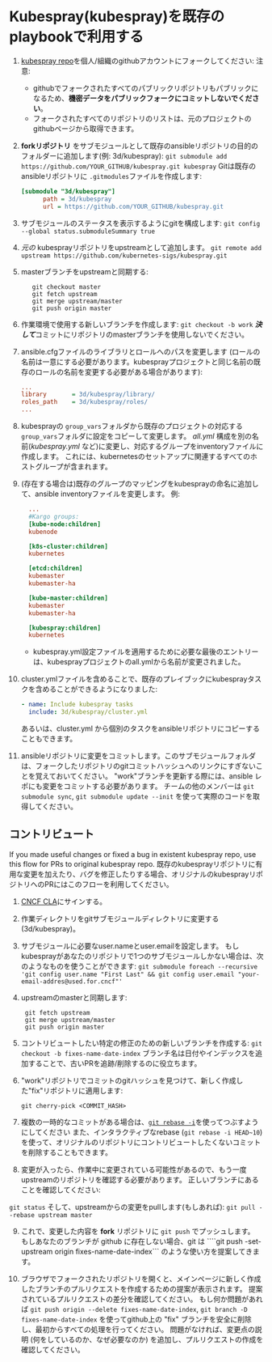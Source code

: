 # Kubespray(kubespray)を既存のplaybookで利用する

1. [kubespray repo](https://github.com/kubernetes-sigs/kubespray)を個人/組織のgithubアカウントにフォークしてください:
   注意:
     * githubでフォークされたすべてのパブリックリポジトリもパブリックになるため、**機密データをパブリックフォークにコミットしないでください**。
     * フォークされたすべてのリポジトリのリストは、元のプロジェクトのgithubページから取得できます。

2. **forkリポジトリ** をサブモジュールとして既存のansibleリポジトリの目的のフォルダーに追加します(例: 3d/kubespray):
  ```git submodule add https://github.com/YOUR_GITHUB/kubespray.git kubespray```
  Gitは既存のansibleリポジトリに `.gitmodules`ファイルを作成します:

   ```ini
   [submodule "3d/kubespray"]
         path = 3d/kubespray
         url = https://github.com/YOUR_GITHUB/kubespray.git
   ```

3. サブモジュールのステータスを表示するようにgitを構成します:
```git config --global status.submoduleSummary true```

4. *元の* kubesprayリポジトリをupstreamとして追加します。
```git remote add upstream https://github.com/kubernetes-sigs/kubespray.git```

5. masterブランチをupstreamと同期する:

   ```ShellSession
      git checkout master
      git fetch upstream
      git merge upstream/master
      git push origin master
   ```

6. 作業環境で使用する新しいブランチを作成します:
```git checkout -b work```
    ***決して***コミットにリポジトリのmasterブランチを使用しないでください。

7. ansible.cfgファイルのライブラリとロールへのパスを変更します
 (ロールの名前は一意にする必要があります。kubesprayプロジェクトと同じ名前の既存のロールの名前を変更する必要がある場合があります):

   ```ini
   ...
   library       = 3d/kubespray/library/
   roles_path    = 3d/kubespray/roles/
   ...
   ```

8. kubesprayの `group_vars`フォルダから既存のプロジェクトの対応する` group_vars`フォルダに設定をコピーして変更します。
  *all.yml* 構成を別の名前(*kubespray.yml* など)に変更し、対応するグループをinventoryファイルに作成します。
  これには、kubernetesのセットアップに関連するすべてのホストグループが含まれます。

9. (存在する場合は)既存のグループのマッピングをkubesprayの命名に追加して、ansible inventoryファイルを変更します。
   例:

   ```ini
     ...
     #Kargo groups:
     [kube-node:children]
     kubenode

     [k8s-cluster:children]
     kubernetes

     [etcd:children]
     kubemaster
     kubemaster-ha

     [kube-master:children]
     kubemaster
     kubemaster-ha

     [kubespray:children]
     kubernetes
     ```

     * kubespray.yml設定ファイルを適用するために必要な最後のエントリーは、kubesprayプロジェクトのall.ymlから名前が変更されました。

10. cluster.ymlファイルを含めることで、既存のプレイブックにkubesprayタスクを含めることができるようになりました:

     ```yml
     - name: Include kubespray tasks
       include: 3d/kubespray/cluster.yml
     ```

     あるいは、cluster.yml から個別のタスクをansibleリポジトリにコピーすることもできます。

11. ansibleリポジトリに変更をコミットします。このサブモジュールフォルダは、フォークしたリポジトリのgitコミットハッシュへのリンクにすぎないことを覚えておいてください。
"work"ブランチを更新する際には、ansible レポにも変更をコミットする必要があります。
チームの他のメンバーは ````git submodule sync````, ````git submodule update --init```` を使って実際のコードを取得してください。

## コントリビュート

If you made useful changes or fixed a bug in existent kubespray repo, use this flow for PRs to original kubespray repo.
既存のkubesprayリポジトリに有用な変更を加えたり、バグを修正したりする場合、オリジナルのkubesprayリポジトリへのPRにはこのフローを利用してください。

1. [CNCF CLA](https://git.k8s.io/community/CLA.md)にサインする。

2. 作業ディレクトリをgitサブモジュールディレクトリに変更する(3d/kubespray)。

3. サブモジュールに必要なuser.nameとuser.emailを設定します。
もしkubesprayがあなたのリポジトリで1つのサブモジュールしかない場合は、次のようなものを使うことができます:
```git submodule foreach --recursive 'git config user.name "First Last" && git config user.email "your-email-addres@used.for.cncf"'```

4. upstreamのmasterと同期します:

   ```ShellSession
    git fetch upstream
    git merge upstream/master
    git push origin master
     ```

5. コントリビュートしたい特定の修正のための新しいブランチを作成する:
```git checkout -b fixes-name-date-index```
ブランチ名は日付やインデックスを追加することで、古いPRを追跡/削除するのに役立ちます。

6. "work"リポジトリでコミットのgitハッシュを見つけて、新しく作成した"fix"リポジトリに適用します:

     ```ShellSession
     git cherry-pick <COMMIT_HASH>
     ```

7. 複数の一時的なコミットがある場合は、[```git rebase -i```](https://eli.thegreenplace.net/2014/02/19/squashing-github-pull-requests-into-a-single-commit)を使ってつぶすようにしてください
また、インタラクティブなrebase (````git rebase -i HEAD~10````) を使って、オリジナルのリポジトリにコントリビュートしたくないコミットを削除することもできます。


8. 変更が入ったら、作業中に変更されている可能性があるので、もう一度upstreamのリポジトリを確認する必要があります。
正しいブランチにあることを確認してください:

```git status```
そして、upstreamからの変更をpullします(もしあれば):
```git pull --rebase upstream master```

9. これで、変更した内容を **fork** リポジトリに ```git push``` でプッシュします。
もしあなたのブランチが github に存在しない場合、git は ````git push -set-upstream origin fixes-name-date-index``` のような使い方を提案してきます。

10. ブラウザでフォークされたリポジトリを開くと、メインページに新しく作成したブランチのプルリクエストを作成するための提案が表示されます。
提案されているプルリクエストの差分を確認してください。
もし何か問題があれば ```git push origin --delete fixes-name-date-index```, ```git branch -D fixes-name-date-index``` を使ってgithub上の "fix" ブランチを安全に削除し、最初からすべての処理を行ってください。
問題がなければ、変更点の説明 (何をしているのか、なぜ必要なのか) を追加し、プルリクエストの作成を確認してください。
